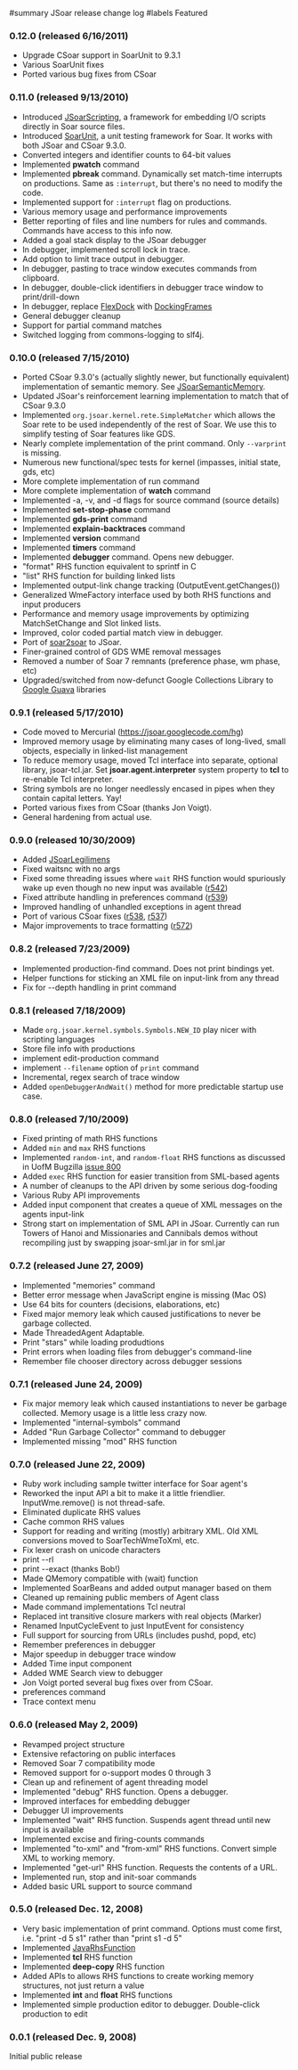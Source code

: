 ﻿#summary JSoar release change log
#labels Featured

### 0.12.0 (released 6/16/2011) ###

  * Upgrade CSoar support in SoarUnit to 9.3.1
  * Various SoarUnit fixes
  * Ported various bug fixes from CSoar

### 0.11.0 (released 9/13/2010) ###
  * Introduced [JSoarScripting](JSoarScripting.md), a framework for embedding I/O scripts directly in Soar source files.
  * Introduced [SoarUnit](SoarUnit.md), a unit testing framework for Soar. It works with both JSoar and CSoar 9.3.0.
  * Converted integers and identifier counts to 64-bit values
  * Implemented **pwatch** command
  * Implemented **pbreak** command. Dynamically set match-time interrupts on productions. Same as `:interrupt`, but there's no need to modify the code.
  * Implemented support for `:interrupt` flag on productions.
  * Various memory usage and performance improvements
  * Better reporting of files and line numbers for rules and commands. Commands have access to this info now.
  * Added a goal stack display to the JSoar debugger
  * In debugger, implemented scroll lock in trace.
  * Add option to limit trace output in debugger.
  * In debugger, pasting to trace window executes commands from clipboard.
  * In debugger, double-click identifiers in debugger trace window to print/drill-down
  * In debugger, replace [FlexDock](https://flexdock.dev.java.net/) with [DockingFrames](http://dock.javaforge.com/)
  * General debugger cleanup
  * Support for partial command matches
  * Switched logging from commons-logging to slf4j.

### 0.10.0 (released 7/15/2010) ###
  * Ported CSoar 9.3.0's (actually slightly newer, but functionally equivalent) implementation of semantic memory. See [JSoarSemanticMemory](JSoarSemanticMemory.md).
  * Updated JSoar's reinforcement learning implementation to match that of CSoar 9.3.0
  * Implemented `org.jsoar.kernel.rete.SimpleMatcher` which allows the Soar rete to be used independently of the rest of Soar. We use this to simplify testing of Soar features like GDS.
  * Nearly complete implementation of the print command. Only `--varprint` is missing.
  * Numerous new functional/spec tests for kernel (impasses, initial state, gds, etc)
  * More complete implementation of run command
  * More complete implementation of **watch** command
  * Implemented -a, -v, and -d flags for source command (source details)
  * Implemented **set-stop-phase** command
  * Implemented **gds-print** command
  * Implemented **explain-backtraces** command
  * Implemented **version** command
  * Implemented **timers** command
  * Implemented **debugger** command. Opens new debugger.
  * "format" RHS function equivalent to sprintf in C
  * "list" RHS function for building linked lists
  * Implemented output-link change tracking (OutputEvent.getChanges())
  * Generalized WmeFactory interface used by both RHS functions and input producers
  * Performance and memory usage improvements by optimizing MatchSetChange and Slot linked lists.
  * Improved, color coded partial match view in debugger.
  * Port of [soar2soar](http://code.google.com/p/soar/source/browse/tags/Soar-Suite-9.3.0/Soar2Soar) to JSoar.
  * Finer-grained control of GDS WME removal messages
  * Removed a number of Soar 7 remnants (preference phase, wm phase, etc)
  * Upgraded/switched from now-defunct Google Collections Library to [Google Guava](http://code.google.com/p/guava-libraries/) libraries

### 0.9.1 (released 5/17/2010) ###
  * Code moved to Mercurial (https://jsoar.googlecode.com/hg)
  * Improved memory usage by eliminating many cases of long-lived, small objects, especially in linked-list management
  * To reduce memory usage, moved Tcl interface into separate, optional library, jsoar-tcl.jar. Set **jsoar.agent.interpreter** system property to **tcl** to re-enable Tcl interpreter.
  * String symbols are no longer needlessly encased in pipes when they contain capital letters. Yay!
  * Ported various fixes from CSoar (thanks Jon Voigt).
  * General hardening from actual use.

### 0.9.0 (released 10/30/2009) ###
  * Added [JSoarLegilimens](JSoarLegilimens.md)
  * Fixed waitsnc with no args
  * Fixed some threading issues where `wait` RHS function would spuriously wake up even though no new input was available ([r542](https://code.google.com/p/jsoar/source/detail?r=542))
  * Fixed attribute handling in preferences command ([r539](https://code.google.com/p/jsoar/source/detail?r=539))
  * Improved handling of unhandled exceptions in agent thread
  * Port of various CSoar fixes ([r538](https://code.google.com/p/jsoar/source/detail?r=538), [r537](https://code.google.com/p/jsoar/source/detail?r=537))
  * Major improvements to trace formatting ([r572](https://code.google.com/p/jsoar/source/detail?r=572))

### 0.8.2 (released 7/23/2009) ###

  * Implemented production-find command. Does not print bindings yet.
  * Helper functions for sticking an XML file on input-link from any thread
  * Fix for --depth handling in print command

### 0.8.1 (released 7/18/2009) ###

  * Made `org.jsoar.kernel.symbols.Symbols.NEW_ID` play nicer with scripting languages
  * Store file info with productions
  * implement edit-production command
  * implement `--filename` option of `print` command
  * Incremental, regex search of trace window
  * Added `openDebuggerAndWait()` method for more predictable startup use case.

### 0.8.0 (released 7/10/2009) ###

  * Fixed printing of math RHS functions
  * Added `min` and `max` RHS functions
  * Implemented `random-int`, and `random-float` RHS functions as discussed in UofM Bugzilla [issue 800](https://code.google.com/p/jsoar/issues/detail?id=800)
  * Added `exec` RHS function for easier transition from SML-based agents
  * A number of cleanups to the API driven by some serious dog-fooding
  * Various Ruby API improvements
  * Added input component that creates a queue of XML messages on the agents input-link
  * Strong start on implementation of SML API in JSoar. Currently can run Towers of Hanoi and Missionaries and Cannibals demos without recompiling just by swapping jsoar-sml.jar in for sml.jar

### 0.7.2 (released June 27, 2009) ###

  * Implemented "memories" command
  * Better error message when JavaScript engine is missing (Mac OS)
  * Use 64 bits for counters (decisions, elaborations, etc)
  * Fixed major memory leak which caused justifications to never be garbage collected.
  * Made ThreadedAgent Adaptable.
  * Print "stars" while loading produdtions
  * Print errors when loading files from debugger's command-line
  * Remember file chooser directory across debugger sessions

### 0.7.1 (released June 24, 2009) ###

  * Fix major memory leak which caused instantiations to never be garbage collected. Memory usage is a little less crazy now.
  * Implemented "internal-symbols" command
  * Added "Run Garbage Collector" command to debugger
  * Implemented missing "mod" RHS function

### 0.7.0 (released June 22, 2009) ###

  * Ruby work including sample twitter interface for Soar agent's
  * Reworked the input API a bit to make it a little friendlier. InputWme.remove() is not thread-safe.
  * Eliminated duplicate RHS values
  * Cache common RHS values
  * Support for reading and writing (mostly) arbitrary XML. Old XML conversions moved to SoarTechWmeToXml, etc.
  * Fix lexer crash on unicode characters
  * print --rl
  * print --exact (thanks Bob!)
  * Made QMemory compatible with (wait) function
  * Implemented SoarBeans and added output manager based on them
  * Cleaned up remaining public members of Agent class
  * Made command implementations Tcl neutral
  * Replaced int transitive closure markers with real objects (Marker)
  * Renamed InputCycleEvent to just InputEvent for consistency
  * Full support for sourcing from URLs (includes pushd, popd, etc)
  * Remember preferences in debugger
  * Major speedup in debugger trace window
  * Added Time input component
  * Added WME Search view to debugger
  * Jon Voigt ported several bug fixes over from CSoar.
  * preferences command
  * Trace context menu

### 0.6.0 (released May 2, 2009) ###

  * Revamped project structure
  * Extensive refactoring on public interfaces
  * Removed Soar 7 compatibility mode
  * Removed support for o-support modes 0 through 3
  * Clean up and refinement of agent threading model
  * Implemented "debug" RHS function. Opens a debugger.
  * Improved interfaces for embedding debugger
  * Debugger UI improvements
  * Implemented "wait" RHS function. Suspends agent thread until new input is available
  * Implemented excise and firing-counts commands
  * Implemented "to-xml" and "from-xml" RHS functions. Convert simple XML to working memory.
  * Implemented "get-url" RHS function. Requests the contents of a URL.
  * Implemented run, stop and init-soar commands
  * Added basic URL support to source command

### 0.5.0 (released Dec. 12, 2008) ###

  * Very basic implementation of print command. Options must come first, i.e. "print -d 5 s1" rather than "print s1 -d 5"
  * Implemented [JavaRhsFunction](JavaRhsFunction.md)
  * Implemented **tcl** RHS function
  * Implemented **deep-copy** RHS function
  * Added APIs to allows RHS functions to create working memory structures, not just return a value
  * Implemented **int** and **float** RHS functions
  * Implemented simple production editor to debugger. Double-click production to edit

### 0.0.1 (released Dec. 9, 2008) ###
Initial public release